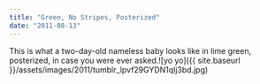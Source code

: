 ```yaml
---
title: "Green, No Stripes, Posterized"
date: "2011-08-13"
---
```


This is what a two-day-old nameless baby looks like in lime green, posterized, in case you were ever asked.![yo yo]({{ site.baseurl }}/assets/images/2011/tumblr_lpvf29GYDN1qlj3bd.jpg)
